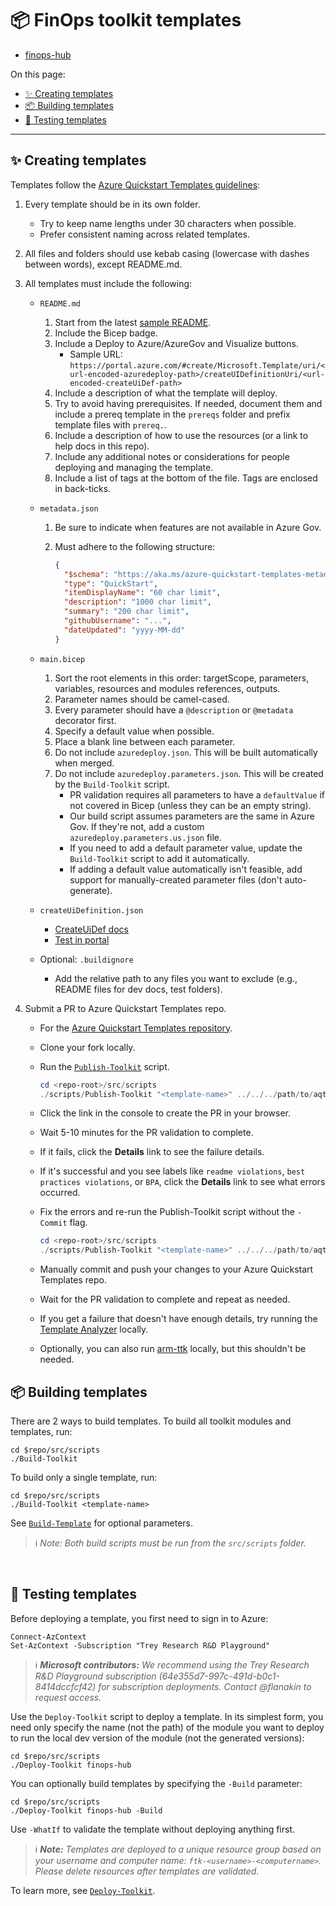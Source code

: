 # 📦 FinOps toolkit templates

- [finops-hub](./finops-hub)

On this page:

- [✨ Creating templates](#-creating-templates)
- [📦 Building templates](#-building-templates)
- [🧪 Testing templates](#-testing-templates)

---

## ✨ Creating templates

Templates follow the [Azure Quickstart Templates guidelines](https://github.com/Azure/azure-quickstart-templates/blob/master/1-CONTRIBUTION-GUIDE/README.md#contribution-guide):

1. Every template should be in its own folder.
   - Try to keep name lengths under 30 characters when possible.
   - Prefer consistent naming across related templates.
2. All files and folders should use kebab casing (lowercase with dashes between words), except README.md.
3. All templates must include the following:

   - `README.md`
     1. Start from the latest [sample README](https://github.com/Azure/azure-quickstart-templates/blob/master/1-CONTRIBUTION-GUIDE/sample-README.md).
     2. Include the Bicep badge.
     3. Include a Deploy to Azure/AzureGov and Visualize buttons.
        - Sample URL: `https://portal.azure.com/#create/Microsoft.Template/uri/<url-encoded-azuredeploy-path>/createUIDefinitionUri/<url-encoded-createUiDef-path>`
     4. Include a description of what the template will deploy.
     5. Try to avoid having prerequisites. If needed, document them and include a prereq template in the `prereqs` folder and prefix template files with `prereq.`.
     6. Include a description of how to use the resources (or a link to help docs in this repo).
     7. Include any additional notes or considerations for people deploying and managing the template.
     8. Include a list of tags at the bottom of the file. Tags are enclosed in back-ticks.
   - `metadata.json`

     1. Be sure to indicate when features are not available in Azure Gov.
     2. Must adhere to the following structure:

        ```json
        {
          "$schema": "https://aka.ms/azure-quickstart-templates-metadata-schema#",
          "type": "QuickStart",
          "itemDisplayName": "60 char limit",
          "description": "1000 char limit",
          "summary": "200 char limit",
          "githubUsername": "...",
          "dateUpdated": "yyyy-MM-dd"
        }
        ```

   - `main.bicep`
     1. Sort the root elements in this order: targetScope, parameters, variables, resources and modules references, outputs.
     2. Parameter names should be camel-cased.
     3. Every parameter should have a `@description` or `@metadata` decorator first.
     4. Specify a default value when possible.
     5. Place a blank line between each parameter.
     6. Do not include `azuredeploy.json`. This will be built automatically when merged.
     7. Do not include `azuredeploy.parameters.json`. This will be created by the `Build-Toolkit` script.
        - PR validation requires all parameters to have a `defaultValue` if not covered in Bicep (unless they can be an empty string).
        - Our build script assumes parameters are the same in Azure Gov. If they're not, add a custom `azuredeploy.parameters.us.json` file.
        - If you need to add a default parameter value, update the `Build-Toolkit` script to add it automatically.
        - If adding a default value automatically isn't feasible, add support for manually-created parameter files (don't auto-generate).
   - `createUiDefinition.json`
     - [CreateUiDef docs](https://learn.microsoft.com/azure/azure-resource-manager/managed-applications/create-uidefinition-overview)
     - [Test in portal](https://portal.azure.com/?feature.customPortal=false&#blade/Microsoft_Azure_CreateUIDef/SandboxBlade)
   - Optional: `.buildignore`
     - Add the relative path to any files you want to exclude (e.g., README files for dev docs, test folders).

4. Submit a PR to Azure Quickstart Templates repo.

   - For the [Azure Quickstart Templates repository](https://github.com/Azure/azure-quickstart-templates).
   - Clone your fork locally.
   - Run the [`Publish-Toolkit`](../scripts/README.md#-publish-toolkit) script.

     ```powershell
     cd <repo-root>/src/scripts
     ./scripts/Publish-Toolkit "<template-name>" ../../../path/to/aqt -Build -Commit
     ```

   - Click the link in the console to create the PR in your browser.
   - Wait 5-10 minutes for the PR validation to complete.
   - If it fails, click the **Details** link to see the failure details.
   - If it's successful and you see labels like `readme violations`, `best practices violations`, or `BPA`, click the **Details** link to see what errors occurred.
   - Fix the errors and re-run the Publish-Toolkit script without the `-Commit` flag.

     ```powershell
     cd <repo-root>/src/scripts
     ./scripts/Publish-Toolkit "<template-name>" ../../../path/to/aqt -Build
     ```

   - Manually commit and push your changes to your Azure Quickstart Templates repo.
   - Wait for the PR validation to complete and repeat as needed.
   - If you get a failure that doesn't have enough details, try running the [Template Analyzer](https://github.com/Azure/template-analyzer) locally.
   - Optionally, you can also run [arm-ttk](https://github.com/Azure/arm-ttk) locally, but this shouldn't be needed.

## 📦 Building templates

There are 2 ways to build templates. To build all toolkit modules and templates, run:

```console
cd $repo/src/scripts
./Build-Toolkit
```

To build only a single template, run:

```console
cd $repo/src/scripts
./Build-Toolkit <template-name>
```

See [`Build-Template`](../scripts/README.md#📦-build-toolkit) for optional parameters.

> ℹ️ _Note: Both build scripts must be run from the `src/scripts` folder._

<br>

## 🧪 Testing templates

Before deploying a template, you first need to sign in to Azure:

```console
Connect-AzContext
Set-AzContext -Subscription "Trey Research R&D Playground"
```

> ℹ️ _**Microsoft contributors:** We recommend using the Trey Research R&D Playground subscription (64e355d7-997c-491d-b0c1-8414dccfcf42) for subscription deployments. Contact @flanakin to request access._

Use the `Deploy-Toolkit` script to deploy a template. In its simplest form, you need only specify the name (not the path) of the module you want to deploy to run the local dev version of the module (not the generated versions):

```console
cd $repo/src/scripts
./Deploy-Toolkit finops-hub
```

You can optionally build templates by specifying the `-Build` parameter:

```console
cd $repo/src/scripts
./Deploy-Toolkit finops-hub -Build
```

Use `-WhatIf` to validate the template without deploying anything first.

> ℹ️ _**Note:** Templates are deployed to a unique resource group based on your username and computer name: `ftk-<username>-<computername>`. Please delete resources after templates are validated._

To learn more, see [`Deploy-Toolkit`](../scripts/README.md#-build-toolkit).

<br>
